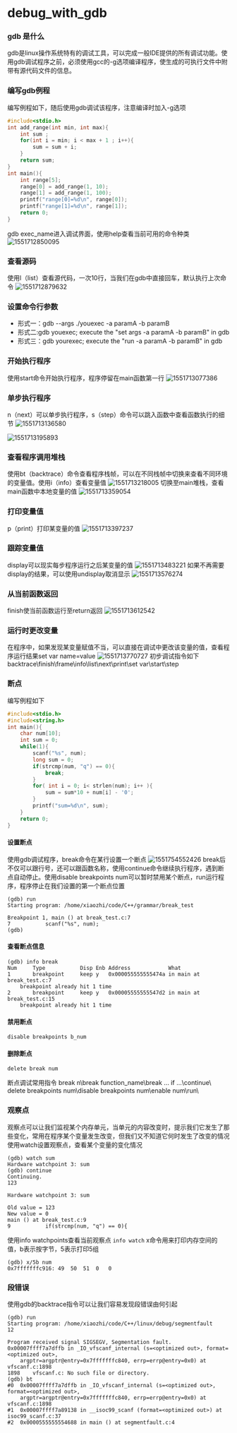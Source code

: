 # debug_with_gdb

### gdb 是什么

gdb是linux操作系统特有的调试工具，可以完成一般IDE提供的所有调试功能。使用gdb调试程序之前，必须使用gcc的-g选项编译程序，使生成的可执行文件中附带有源代码文件的信息。

### 编写gdb例程

编写例程如下，随后使用gdb调试该程序，注意编译时加入-g选项
```c
#include<stdio.h>
int add_range(int min, int max){
    int sum ;
    for(int i = min; i < max + 1 ; i++){
        sum = sum + i;
    }
    return sum;
}
int main(){
    int range[5];
    range[0] = add_range(1, 10);
    range[1] = add_range(1, 100);
    printf("range[0]=%d\n", range[0]);
    printf("range[1]=%d\n", range[1]);
    return 0;
}
```
gdb exec_name进入调试界面，使用help查看当前可用的命令种类
![1551712850095](assets/1551712850095.png)

### 查看源码

使用l（list）查看源代码，一次10行，当我们在gdb中直接回车，默认执行上次命令
![1551712879632](assets/1551712879632.png)

### 设置命令行参数

-   形式一：gdb --args ./youexec -a paramA -b paramB
-   形式二:gdb youexec; execute the "set args -a paramA -b paramB" in gdb
-   形式三：gdb yourexec; execute the "run -a paramA -b paramB" in gdb

### 开始执行程序

使用start命令开始执行程序，程序停留在main函数第一行
![1551713077386](assets/1551713077386.png)

### 单步执行程序

n（next）可以单步执行程序，s（step）命令可以跳入函数中查看函数执行的细节
![1551713136580](assets/1551713136580.png)

![1551713195893](assets/1551713195893.png)

### 查看程序调用堆栈

使用bt（backtrace）命令查看程序栈帧，可以在不同栈帧中切换来查看不同环境的变量值。使用i（info）查看变量值
![1551713218005](assets/1551713218005.png)
切换至main堆栈，查看main函数中本地变量的值
![1551713359054](assets/1551713359054.png)

### 打印变量值

p（print）打印某变量的值
![1551713397237](assets/1551713397237.png)

### 跟踪变量值

display可以现实每步程序运行之后某变量的值
![1551713483221](assets/1551713483221.png)
如果不再需要display的结果，可以使用undisplay取消显示
![1551713576274](assets/1551713576274.png)

### 从当前函数返回

finish使当前函数运行至return返回
![1551713612542](assets/1551713612542.png)

### 运行时更改变量

在程序中，如果发现某变量赋值不当，可以直接在调试中更改该变量的值，查看程序运行结果set var name=value
![1551713770727](assets/1551713770727.png)
初步调试指令如下
backtrace\finish\frame\info\list\next\print\set var\start\step

### 断点
编写例程如下
```c
#include<stdio.h>
#include<string.h>
int main(){
    char num[10];
    int sum = 0;
    while(1){
        scanf("%s", num);
        long sum = 0;
        if(strcmp(num, "q") == 0){
            break;
        }
        for( int i = 0; i< strlen(num); i++ ){
            sum = sum*10 + num[i] - '0';
        }
        printf("sum=%d\n", sum);
    }
    return 0;
}
```
#### 设置断点

使用gdb调试程序，break命令在某行设置一个断点
![1551754552426](assets/1551754552426.png)
break后不仅可以跟行号，还可以跟函数名称，使用continue命令继续执行程序，遇到断点自动停止。使用disable breakpoints num可以暂时禁用某个断点，run运行程序，程序停止在我们设置的第一个断点位置

```
(gdb) run
Starting program: /home/xiaozhi/code/C++/grammar/break_test 

Breakpoint 1, main () at break_test.c:7
7	        scanf("%s", num);
(gdb) 
```

#### 查看断点信息

```shell
(gdb) info break
Num     Type           Disp Enb Address            What
1       breakpoint     keep y   0x000055555555474a in main at break_test.c:7
	breakpoint already hit 1 time
2       breakpoint     keep y   0x00005555555547d2 in main at break_test.c:15
	breakpoint already hit 1 time

```

#### 禁用断点

```
disable breakpoints b_num
```

#### 删除断点

```
delete break num
```





断点调试常用指令
break n\break function_name\break ... if ...\continue\ delete breakpoints num\disable breakpoints num\enable num\run\

### 观察点

观察点可以让我们监视某个内存单元，当单元的内容改变时，提示我们它发生了那些变化，常用在程序某个变量发生改变，但我们又不知道它何时发生了改变的情况
使用watch设置观察点，查看某个变量的变化情况

```shell
(gdb) watch sum
Hardware watchpoint 3: sum
(gdb) continue
Continuing.
123

Hardware watchpoint 3: sum

Old value = 123
New value = 0
main () at break_test.c:9
9	        if(strcmp(num, "q") == 0){
```

使用info watchpoints查看当前观察点
`info watch`
x命令用来打印内存空间的值，b表示按字节，5表示打印5组

```shell
(gdb) x/5b num
0x7fffffffc916:	49	50	51	0	0
```



### 段错误

使用gdb的backtrace指令可以让我们容易发现段错误由何引起

```shell
(gdb) run
Starting program: /home/xiaozhi/code/C++/linux/debug/segmentfault 
12

Program received signal SIGSEGV, Segmentation fault.
0x00007ffff7a7dffb in _IO_vfscanf_internal (s=<optimized out>, format=<optimized out>, 
    argptr=argptr@entry=0x7fffffffc840, errp=errp@entry=0x0) at vfscanf.c:1898
1898	vfscanf.c: No such file or directory.
(gdb) bt
#0  0x00007ffff7a7dffb in _IO_vfscanf_internal (s=<optimized out>, format=<optimized out>, 
    argptr=argptr@entry=0x7fffffffc840, errp=errp@entry=0x0) at vfscanf.c:1898
#1  0x00007ffff7a89138 in __isoc99_scanf (format=<optimized out>) at isoc99_scanf.c:37
#2  0x0000555555554688 in main () at segmentfault.c:4
```
















​    


